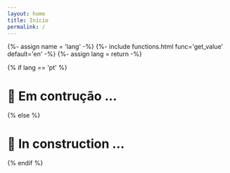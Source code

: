 ```yaml
---
layout: home
title: Início
permalink: /
---
```


{%- assign name = 'lang' -%}
{%- include functions.html func='get_value' default='en' -%}
{%- assign lang = return -%}

{% if lang == 'pt' %}

# 🚧 Em contrução ...

{% else %}

# 🚧 In construction ...

{% endif %}